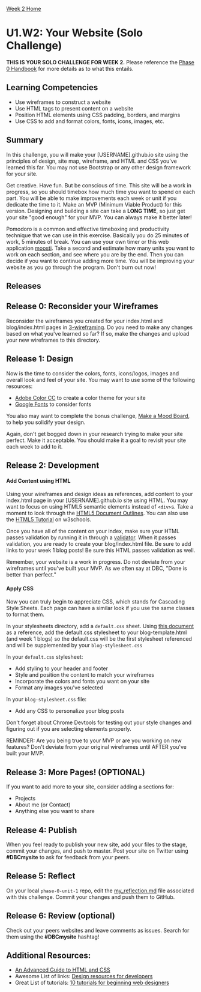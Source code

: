 [Week 2 Home](../)

# U1.W2: Your Website (Solo Challenge)

**THIS IS YOUR SOLO CHALLENGE FOR WEEK 2.** Please reference the [Phase 0 Handbook](https://github.com/Devbootcamp/phase-0-handbook/) for more details as to what this entails.

## Learning Competencies
- Use wireframes to construct a website
- Use HTML tags to present content on a website
- Position HTML elements using CSS padding, borders, and margins
- Use CSS to add and format colors, fonts, icons, images, etc.

## Summary

In this challenge, you will make your [USERNAME].github.io site using the principles of design, site map, wireframe, and HTML and CSS you've learned this far. You may not use Bootstrap or any other design framework for your site.

Get creative. Have fun. But be conscious of time. This site will be a work in progress, so you should timebox how much time you want to spend on each part. You will be able to make improvements each week or unit if you dedicate the time to it. Make an MVP (Minimum Viable Product) for this version. Designing and building a site can take a **LONG TIME**, so just get your site "good enough" for your MVP. You can always make it better later!

Pomodoro is a common and effective timeboxing and productivity technique that we can use in this exercise. Basically you do 25 minutes of work, 5 minutes of break. You can use your own timer or this web application [moosti](http://www.moosti.com). Take a second and estimate how many units you want to work on each section, and see where you are by the end. Then you can decide if you want to continue adding more time. You will be improving your website as you go through the program. Don't burn out now!

## Releases

## Release 0: Reconsider your Wireframes
Reconsider the wireframes you created for your index.html and blog/index.html pages in [3-wireframing](../3-wireframing). Do you need to make any changes based on what you've learned so far? If so, make the changes and upload your new wireframes to this directory.

## Release 1: Design
Now is the time to consider the colors, fonts, icons/logos, images and overall look and feel of your site. You may want to use some of the following resources:

- [Adobe Color CC](https://kuler.adobe.com/create/color-wheel/) to create a color theme for your site
- [Google Fonts](https://www.google.com/fonts) to consider fonts

You also may want to complete the bonus challenge, [Make a Mood Board](../13-BONUS-challenges/mood-board), to help you solidify your design.

Again, don't get bogged down in your research trying to make your site perfect. Make it acceptable. You should make it a goal to revisit your site each week to add to it.

## Release 2: Development

#### Add Content using HTML
Using your wireframes and design ideas as references, add content to your index.html page in your [USERNAME].github.io site using HTML. You may want to focus on using HTML5 semantic elements instead of `<div>`s. Take a moment to look through the [HTML5 Document Outlines](http://html5doctor.com/outlines/). You can also use the [HTML5 Tutorial](http://www.w3schools.com/html/html5_intro.asp) on w3schools.

Once you have all of the content on your index, make sure your HTML passes validation by running it in through a [validator](http://validator.w3.org/#validate_by_input). When it passes validation, you are ready to create your blog/index.html file. Be sure to add links to your week 1 blog posts! Be sure this HTML passes validation as well.

Remember, your website is a work in progress. Do not deviate from your wireframes until you've built your MVP. As we often say at DBC, "Done is better than perfect."

#### Apply CSS
Now you can truly begin to appreciate CSS, which stands for Cascading Style Sheets. Each page can have a similar look if you use the same classes to format them.

In your stylesheets directory, add a `default.css` sheet. Using [this document](http://www.basictips.com/using-multiple-external-style-sheets.shtml) as a reference, add the default.css stylesheet to your blog-template.html (and week 1 blogs) so the default.css will be the first stylesheet referenced and will be supplemented by your `blog-stylesheet.css`

In your `default.css` stylesheet:
- Add styling to your header and footer
- Style and position the content to match your wireframes
- Incorporate the colors and fonts you want on your site
- Format any images you've selected

In your `blog-stylesheet.css` file:
- Add any CSS to personalize your blog posts

Don't forget about Chrome Devtools for testing out your style changes and figuring out if you are selecting elements properly.

REMINDER: Are you being true to your MVP or are you working on new features? Don't deviate from your original wireframes until AFTER you've built your MVP.

## Release 3: More Pages! (OPTIONAL)
If you want to add more to your site, consider adding a sections for:

- Projects
- About me (or Contact)
- Anything else you want to share

## Release 4: Publish
When you feel ready to publish your new site, add your files to the stage, commit your changes, and push to master. Post your site on Twitter using **#DBCmysite** to ask for feedback from your peers.

## Release 5: Reflect
On your local `phase-0-unit-1` repo, edit the [my_reflection.md](my_reflection.md) file associated with this challenge. Commit your changes and push them to GitHub.

## Release 6: Review (optional)
Check out your peers websites and leave comments as issues. Search for them using the **#DBCmysite** hashtag!

## Additional Resources:
- [An Advanced Guide to HTML and CSS](http://learn.shayhowe.com/)
- Awesome List of links: [Design resources for developers](https://gist.github.com/jenmyers/7354863)
- Great List of tutorials: [10 tutorials for beginning web designers](http://code.tutsplus.com/articles/10-hand-picked-tutorials-for-beginning-web-designers--net-9341)
